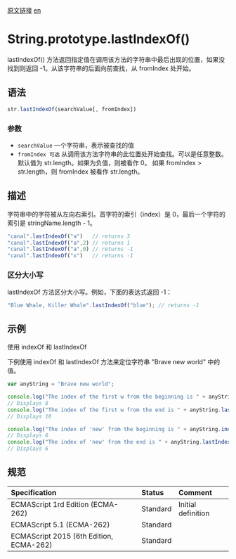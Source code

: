 <a href="https://developer.mozilla.org/zh-CN/docs/Web/JavaScript/Reference/Global_Objects/String/lastIndexOf" target="_blank">原文链接</a>
<a href="https://developer.mozilla.org/en-US/docs/Web/JavaScript/Reference/Global_Objects/String/lastIndexOf" target="_blank">en</a>

# String.prototype.lastIndexOf()

lastIndexOf() 方法返回指定值在调用该方法的字符串中最后出现的位置，如果没找到则返回 -1。从该字符串的后面向前查找，从 fromIndex 处开始。

## 语法

```javascript
str.lastIndexOf(searchValue[, fromIndex])
```

### 参数

* `searchValue` 一个字符串，表示被查找的值
* `fromIndex 可选` 从调用该方法字符串的此位置处开始查找。可以是任意整数。默认值为 str.length。如果为负值，则被看作 0。
如果 fromIndex > str.length，则 fromIndex 被看作 str.length。

## 描述

字符串中的字符被从左向右索引。首字符的索引（index）是 0，最后一个字符的索引是 stringName.length - 1。

```javascript
"canal".lastIndexOf("a")   // returns 3
"canal".lastIndexOf("a",2) // returns 1
"canal".lastIndexOf("a",0) // returns -1
"canal".lastIndexOf("x")   // returns -1
```

### 区分大小写

lastIndexOf 方法区分大小写。例如，下面的表达式返回 -1：

```javascript
"Blue Whale, Killer Whale".lastIndexOf("blue"); // returns -1
```

## 示例

使用 indexOf 和 lastIndexOf

下例使用 indexOf 和 lastIndexOf 方法来定位字符串 "Brave new world" 中的值。

```javascript
var anyString = "Brave new world";

console.log("The index of the first w from the beginning is " + anyString.indexOf("w"));
// Displays 8
console.log("The index of the first w from the end is " + anyString.lastIndexOf("w"));
// Displays 10

console.log("The index of 'new' from the beginning is " + anyString.indexOf("new"));
// Displays 6
console.log("The index of 'new' from the end is " + anyString.lastIndexOf("new"));
// Displays 6
```

## 规范

| Specification                           | Status   | Comment            |
|:----------------------------------------|:---------|:-------------------|
| ECMAScript 1rd Edition (ECMA-262)       | Standard | Initial definition |
| ECMAScript 5.1 (ECMA-262)               | Standard |                    |
| ECMAScript 2015 (6th Edition, ECMA-262) | Standard |                    |